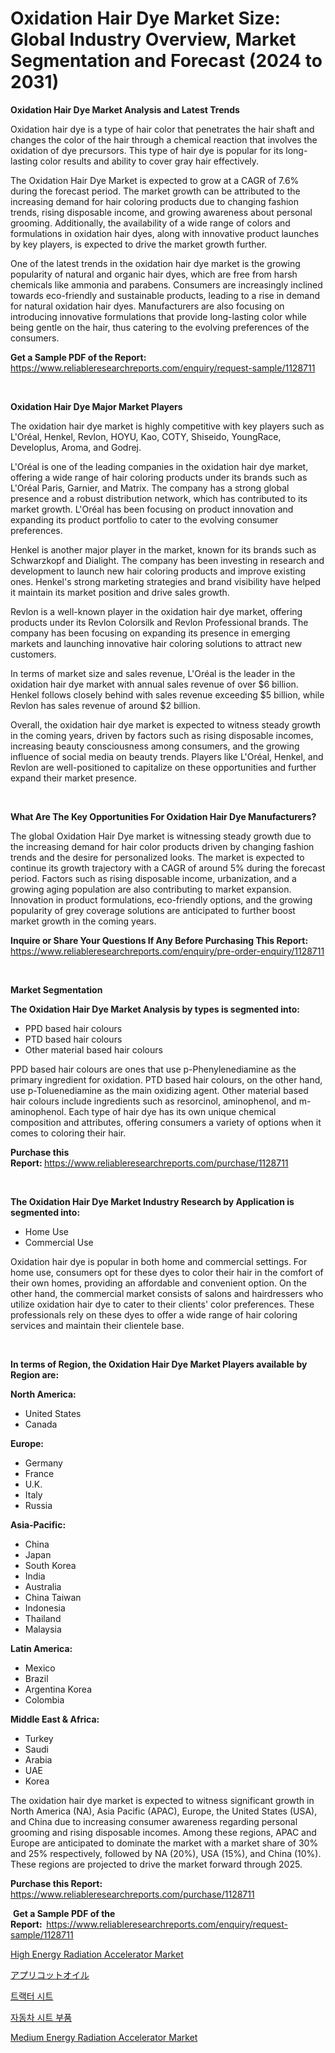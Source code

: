 <p><h1>Oxidation Hair Dye Market Size: Global Industry Overview, Market Segmentation and Forecast (2024 to 2031)</h1></p><p><strong>Oxidation Hair Dye Market Analysis and Latest Trends</strong></p>
<p><p>Oxidation hair dye is a type of hair color that penetrates the hair shaft and changes the color of the hair through a chemical reaction that involves the oxidation of dye precursors. This type of hair dye is popular for its long-lasting color results and ability to cover gray hair effectively.</p><p>The Oxidation Hair Dye Market is expected to grow at a CAGR of 7.6% during the forecast period. The market growth can be attributed to the increasing demand for hair coloring products due to changing fashion trends, rising disposable income, and growing awareness about personal grooming. Additionally, the availability of a wide range of colors and formulations in oxidation hair dyes, along with innovative product launches by key players, is expected to drive the market growth further.</p><p>One of the latest trends in the oxidation hair dye market is the growing popularity of natural and organic hair dyes, which are free from harsh chemicals like ammonia and parabens. Consumers are increasingly inclined towards eco-friendly and sustainable products, leading to a rise in demand for natural oxidation hair dyes. Manufacturers are also focusing on introducing innovative formulations that provide long-lasting color while being gentle on the hair, thus catering to the evolving preferences of the consumers.</p></p>
<p><strong>Get a Sample PDF of the Report:&nbsp;</strong> <a href="https://www.reliableresearchreports.com/enquiry/request-sample/1128711">https://www.reliableresearchreports.com/enquiry/request-sample/1128711</a></p>
<p>&nbsp;</p>
<p><strong>Oxidation Hair Dye Major Market Players</strong></p>
<p><p>The oxidation hair dye market is highly competitive with key players such as L'Oréal, Henkel, Revlon, HOYU, Kao, COTY, Shiseido, YoungRace, Developlus, Aroma, and Godrej. </p><p>L'Oréal is one of the leading companies in the oxidation hair dye market, offering a wide range of hair coloring products under its brands such as L'Oréal Paris, Garnier, and Matrix. The company has a strong global presence and a robust distribution network, which has contributed to its market growth. L'Oréal has been focusing on product innovation and expanding its product portfolio to cater to the evolving consumer preferences.</p><p>Henkel is another major player in the market, known for its brands such as Schwarzkopf and Dialight. The company has been investing in research and development to launch new hair coloring products and improve existing ones. Henkel's strong marketing strategies and brand visibility have helped it maintain its market position and drive sales growth.</p><p>Revlon is a well-known player in the oxidation hair dye market, offering products under its Revlon Colorsilk and Revlon Professional brands. The company has been focusing on expanding its presence in emerging markets and launching innovative hair coloring solutions to attract new customers.</p><p>In terms of market size and sales revenue, L'Oréal is the leader in the oxidation hair dye market with annual sales revenue of over $6 billion. Henkel follows closely behind with sales revenue exceeding $5 billion, while Revlon has sales revenue of around $2 billion.</p><p>Overall, the oxidation hair dye market is expected to witness steady growth in the coming years, driven by factors such as rising disposable incomes, increasing beauty consciousness among consumers, and the growing influence of social media on beauty trends. Players like L'Oréal, Henkel, and Revlon are well-positioned to capitalize on these opportunities and further expand their market presence.</p></p>
<p>&nbsp;</p>
<p><strong>What Are The Key Opportunities For Oxidation Hair Dye Manufacturers?</strong></p>
<p><p>The global Oxidation Hair Dye market is witnessing steady growth due to the increasing demand for hair color products driven by changing fashion trends and the desire for personalized looks. The market is expected to continue its growth trajectory with a CAGR of around 5% during the forecast period. Factors such as rising disposable income, urbanization, and a growing aging population are also contributing to market expansion. Innovation in product formulations, eco-friendly options, and the growing popularity of grey coverage solutions are anticipated to further boost market growth in the coming years.</p></p>
<p><strong>Inquire or Share Your Questions If Any Before Purchasing This Report:</strong> <a href="https://www.reliableresearchreports.com/enquiry/pre-order-enquiry/1128711">https://www.reliableresearchreports.com/enquiry/pre-order-enquiry/1128711</a></p>
<p>&nbsp;</p>
<p><strong>Market Segmentation</strong></p>
<p><strong>The Oxidation Hair Dye Market Analysis by types is segmented into:</strong></p>
<p><ul><li>PPD based hair colours</li><li>PTD based hair colours</li><li>Other material based hair colours</li></ul></p>
<p><p>PPD based hair colours are ones that use p-Phenylenediamine as the primary ingredient for oxidation. PTD based hair colours, on the other hand, use p-Toluenediamine as the main oxidizing agent. Other material based hair colours include ingredients such as resorcinol, aminophenol, and m-aminophenol. Each type of hair dye has its own unique chemical composition and attributes, offering consumers a variety of options when it comes to coloring their hair.</p></p>
<p><strong>Purchase this Report:&nbsp;</strong><a href="https://www.reliableresearchreports.com/purchase/1128711">https://www.reliableresearchreports.com/purchase/1128711</a></p>
<p>&nbsp;</p>
<p><strong>The Oxidation Hair Dye Market Industry Research by Application is segmented into:</strong></p>
<p><ul><li>Home Use</li><li>Commercial Use</li></ul></p>
<p><p>Oxidation hair dye is popular in both home and commercial settings. For home use, consumers opt for these dyes to color their hair in the comfort of their own homes, providing an affordable and convenient option. On the other hand, the commercial market consists of salons and hairdressers who utilize oxidation hair dye to cater to their clients' color preferences. These professionals rely on these dyes to offer a wide range of hair coloring services and maintain their clientele base.</p></p>
<p>&nbsp;</p>
<p><strong>In terms of Region, the Oxidation Hair Dye Market Players available by Region are:</strong></p>
<p>
    <p> <strong> North America: </strong>
        <ul>
            <li>United States</li>
            <li>Canada</li>
        </ul>
        </p> 
    <p> <strong> Europe: </strong>
        <ul>
            <li>Germany</li>
            <li>France</li>
            <li>U.K.</li>
            <li>Italy</li>
            <li>Russia</li>
        </ul>
        </p> 
    <p> <strong> Asia-Pacific: </strong>
        <ul>
            <li>China</li>
            <li>Japan</li>
            <li>South Korea</li>
            <li>India</li>
            <li>Australia</li>
            <li>China Taiwan</li>
            <li>Indonesia</li>
            <li>Thailand</li>
            <li>Malaysia</li>
        </ul>
        </p> 
    <p> <strong> Latin America: </strong>
        <ul>
            <li>Mexico</li>
            <li>Brazil</li>
            <li>Argentina Korea</li>
            <li>Colombia</li>
        </ul>
        </p> 
    <p> <strong> Middle East & Africa: </strong>
        <ul>
            <li>Turkey</li>
            <li>Saudi</li>
            <li>Arabia</li>
            <li>UAE</li>
            <li>Korea</li>
        </ul>
    </p>
    </p>
<p><p>The oxidation hair dye market is expected to witness significant growth in North America (NA), Asia Pacific (APAC), Europe, the United States (USA), and China due to increasing consumer awareness regarding personal grooming and rising disposable incomes. Among these regions, APAC and Europe are anticipated to dominate the market with a market share of 30% and 25% respectively, followed by NA (20%), USA (15%), and China (10%). These regions are projected to drive the market forward through 2025.</p></p>
<p><strong>Purchase this Report: </strong><a href="https://www.reliableresearchreports.com/purchase/1128711">https://www.reliableresearchreports.com/purchase/1128711</a></p>
<p>&nbsp;<strong>Get a Sample PDF of the Report:&nbsp;&nbsp;</strong><a href="https://www.reliableresearchreports.com/enquiry/request-sample/1128711">https://www.reliableresearchreports.com/enquiry/request-sample/1128711</a></p>
<p><strong></strong></p>
<p><p><a href="https://issuu.com/reportprime-2/docs/high-energy-radiation-accelerator-market-size-2030">High Energy Radiation Accelerator Market</a></p><p><a href="https://github.com/adcxff01450218/Market-Research-Report-List-1/blob/main/79241753011.md">アプリコットオイル</a></p><p><a href="https://github.com/trmesnao7959541/Market-Research-Report-List-1/blob/main/18104192642.md">트랙터 시트</a></p><p><a href="https://github.com/vsn7qpua81q/Market-Research-Report-List-1/blob/main/13139172643.md">자동차 시트 부품</a></p><p><a href="https://issuu.com/reportprime-2/docs/medium-energy-radiation-accelerator-market-size-20">Medium Energy Radiation Accelerator Market</a></p></p>